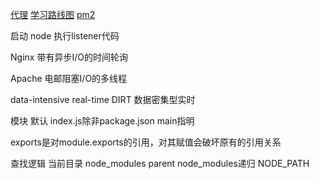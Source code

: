 [代理](https://github.com/chimurai/http-proxy-middleware)
[学习路线图](http://blog.fens.me/nodejs-roadmap/)
[pm2](https://pm2.io/doc/en/runtime/overview/)

启动 node 执行listener代码

Nginx 带有异步I/O的时间轮询

Apache 电邮阻塞I/O的多线程

data-intensive real-time DIRT 数据密集型实时

模块
默认 index.js除非package.json main指明

exports是对module.exports的引用，对其赋值会破坏原有的引用关系

查找逻辑
当前目录
node_modules
parent node_modules递归
NODE_PATH

